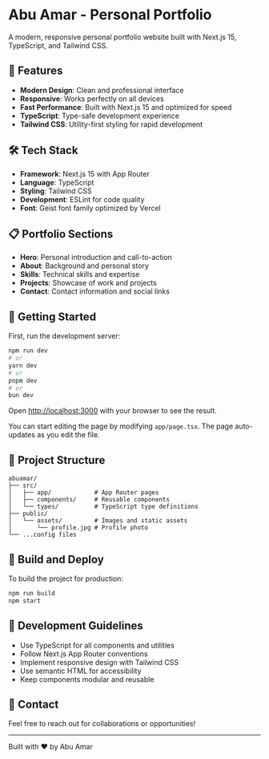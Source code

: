 # Abu Amar - Personal Portfolio

A modern, responsive personal portfolio website built with Next.js 15, TypeScript, and Tailwind CSS.

## 🚀 Features

- **Modern Design**: Clean and professional interface
- **Responsive**: Works perfectly on all devices
- **Fast Performance**: Built with Next.js 15 and optimized for speed
- **TypeScript**: Type-safe development experience
- **Tailwind CSS**: Utility-first styling for rapid development

## 🛠 Tech Stack

- **Framework**: Next.js 15 with App Router
- **Language**: TypeScript
- **Styling**: Tailwind CSS
- **Development**: ESLint for code quality
- **Font**: Geist font family optimized by Vercel

## 📋 Portfolio Sections

- **Hero**: Personal introduction and call-to-action
- **About**: Background and personal story
- **Skills**: Technical skills and expertise
- **Projects**: Showcase of work and projects
- **Contact**: Contact information and social links

## 🚀 Getting Started

First, run the development server:

```bash
npm run dev
# or
yarn dev
# or
pnpm dev
# or
bun dev
```

Open [http://localhost:3000](http://localhost:3000) with your browser to see the result.

You can start editing the page by modifying `app/page.tsx`. The page auto-updates as you edit the
file.

## 📁 Project Structure

```
abuamar/
├── src/
│   ├── app/            # App Router pages
│   ├── components/     # Reusable components
│   └── types/          # TypeScript type definitions
├── public/
│   └── assets/         # Images and static assets
│       └── profile.jpg # Profile photo
└── ...config files
```

## 🚀 Build and Deploy

To build the project for production:

```bash
npm run build
npm start
```

## 📝 Development Guidelines

- Use TypeScript for all components and utilities
- Follow Next.js App Router conventions
- Implement responsive design with Tailwind CSS
- Use semantic HTML for accessibility
- Keep components modular and reusable

## 📧 Contact

Feel free to reach out for collaborations or opportunities!

---

Built with ❤️ by Abu Amar
